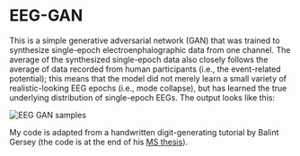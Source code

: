 # EEG-GAN

This is a simple generative adversarial network (GAN) that was trained to synthesize single-epoch electroenphalographic data from one channel. The average of the synthesized single-epoch data also closely follows the average of data recorded from human participants (i.e., the event-related potential); this means that the model did not merely learn a small variety of realistic-looking EEG epochs (i.e., mode collapse), but has learned the true underlying distribution of single-epoch EEGs. The output looks like this:

![EEG GAN samples](https://github.com/samern92/EEG-GAN/blob/master/EEG-GAN_samples.png)

My code is adapted from a handwritten digit-generating tutorial by Balint Gersey (the code is at the end of his [MS thesis](https://www.researchgate.net/publication/326676131_Generative_Adversarial_Networks)).
